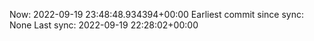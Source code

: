 Now: 2022-09-19 23:48:48.934394+00:00 Earliest commit since sync: None Last sync: 2022-09-19 22:28:02+00:00
